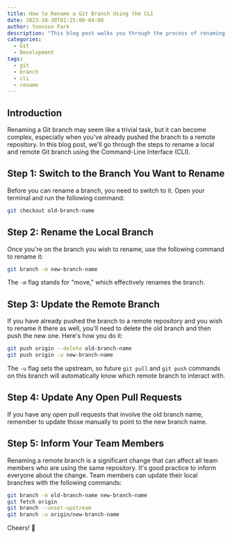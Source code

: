```yaml
---
title: How to Rename a Git Branch Using the CLI
date: 2023-10-30T01:25:00-04:00
author: Yoonsoo Park
description: "This blog post walks you through the process of renaming a local and remote Git branch using the command-line interface."
categories:
  - Git
  - Development
tags:
  - git
  - branch
  - cli
  - rename
---
```


## Introduction

Renaming a Git branch may seem like a trivial task, but it can become complex, especially when you've already pushed the branch to a remote repository. In this blog post, we'll go through the steps to rename a local and remote Git branch using the Command-Line Interface (CLI).

## Step 1: Switch to the Branch You Want to Rename

Before you can rename a branch, you need to switch to it. Open your terminal and run the following command:

```bash
git checkout old-branch-name
```

## Step 2: Rename the Local Branch

Once you're on the branch you wish to rename, use the following command to rename it:

```bash
git branch -m new-branch-name
```

The `-m` flag stands for "move," which effectively renames the branch.

## Step 3: Update the Remote Branch

If you have already pushed the branch to a remote repository and you wish to rename it there as well, you'll need to delete the old branch and then push the new one. Here's how you do it:

```bash
git push origin --delete old-branch-name
git push origin -u new-branch-name
```

The `-u` flag sets the upstream, so future `git pull` and `git push` commands on this branch will automatically know which remote branch to interact with.

## Step 4: Update Any Open Pull Requests

If you have any open pull requests that involve the old branch name, remember to update those manually to point to the new branch name.

## Step 5: Inform Your Team Members

Renaming a remote branch is a significant change that can affect all team members who are using the same repository. It's good practice to inform everyone about the change. Team members can update their local branches with the following commands:

```bash
git branch -m old-branch-name new-branch-name
git fetch origin
git branch --unset-upstream
git branch -u origin/new-branch-name
```

Cheers! 🍺
